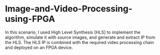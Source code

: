 # Image-and-Video-Processing-using-FPGA

In this scenario, I used High Level Synthesis [HLS] to implement the algorithm, simulate it with source images, and generate and extract IP from the HLS. The HLS IP is combined with the required video processing chain and deployed on an FPGA device.
